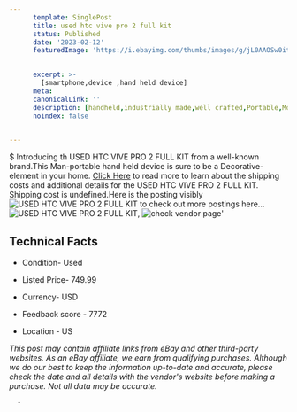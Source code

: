 ```yaml
---
      template: SinglePost
      title: used htc vive pro 2 full kit
      status: Published
      date: '2023-02-12'
      featuredImage: 'https://i.ebayimg.com/thumbs/images/g/jL0AAOSw0itjB4ib/s-l225.jpg'
       

      excerpt: >-
        [smartphone,device ,hand held device]
      meta:
      canonicalLink: ''
      description: [handheld,industrially made,well crafted,Portable,Mobile,Compact,Convenient,Lightweight,Maneuverable,Man-portable,Miniature,Carriable,Hand-held,Light,Holdable,Transportable,Mobile device,Pocket-sized,On-the-go,Wireless,Cordless,Compact size,Convenient size, smartphone,device ,hand held device]
      noindex: false
      

---
```

$
      Introducing th USED HTC VIVE PRO 2 FULL KIT from a well-known brand.This Man-portable hand held device is sure to be a Decorative-element in your home. [Click Here](https://www.ebay.com/itm/285131067942?hash=item426322d226%3Ag%3AjL0AAOSw0itjB4ib&mkevt=1&mkcid=1&mkrid=711-53200-19255-0&campid=%253CePNCampaignId%253E&customid=%253CreferenceId%253E&toolid=10049) to read more to learn about the shipping costs and additional details for the USED HTC VIVE PRO 2 FULL KIT. Shipping cost is undefined.Here is the posting visibly ![USED HTC VIVE PRO 2 FULL KIT](https://i.ebayimg.com/thumbs/images/g/jL0AAOSw0itjB4ib/s-l225.jpg) to check out more postings here... ![USED HTC VIVE PRO 2 FULL KIT](https://i.ebayimg.com/images/g/jL0AAOSw0itjB4ib/s-l1600.jpg), ![check vendor page](https://origin-galleryplus.ebayimg.com/ws/web/285131067942_2_0_1/225x225.jpg,https://origin-galleryplus.ebayimg.com/ws/web/285131067942_3_0_1/225x225.jpg,https://origin-galleryplus.ebayimg.com/ws/web/285131067942_4_0_1/225x225.jpg,https://origin-galleryplus.ebayimg.com/ws/web/285131067942_5_0_1/225x225.jpg,https://origin-galleryplus.ebayimg.com/ws/web/285131067942_6_0_1/225x225.jpg)'

      

 ## Technical Facts 



     
      

 - Condition- Used 


      

 - Listed Price- 749.99 


      

 - Currency- USD 


      

 - Feedback score - 7772 


      

 - Location - US 


      
      

 *_This post may contain affiliate links from eBay and other third-party websites. As an eBay affiliate, we earn from qualifying purchases. Although we do our best to keep the information up-to-date and accurate, please check the date and all details with the vendor's website before making a purchase. Not all data may be accurate._*




      -
